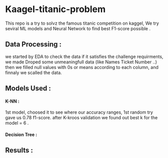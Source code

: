# Kaagel-titanic-problem

This repo is a try to solvz the famous titanic competition on kaggel, We try seviral ML models and Neural Network to find best F1-score possible .

## Data Processing :

we started by EDA to check the data if it satisfies the challenge requirments, we made Droped some unmeaningfull data (like Names Ticket Number ..) then we filled null values with 0s or means according to each column, and finnaly we scalled the data.

## Models Used : 
#### K-NN :
1st model, choosed it to see where our accuracy ranges, 1st random try gave us 0.78 f1-score. after K-kroos validation we found out best k for the model = 6 .

#### Decision Tree :


## Results :
